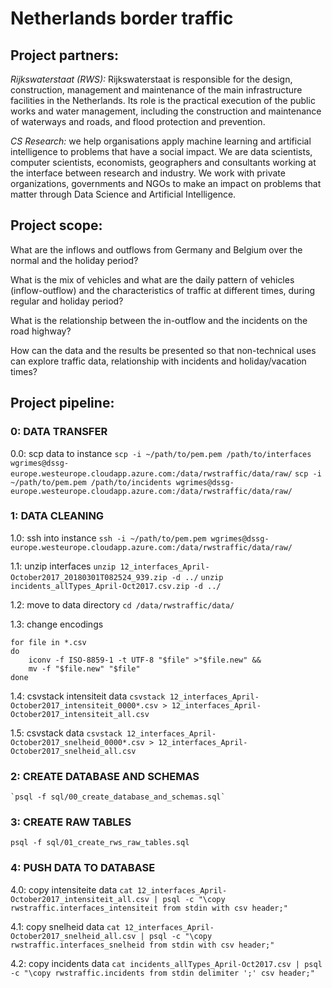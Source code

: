 # Netherlands border traffic

## Project partners:
*Rijkswaterstaat (RWS):* Rijkswaterstaat is responsible for the design, construction, management and maintenance of the main infrastructure facilities in the Netherlands. Its role is the practical execution of the public works and water management, including the construction and maintenance of waterways and roads, and flood protection and prevention.

*CS Research:* we help organisations apply machine learning and artificial intelligence to problems that have a social impact. We are data scientists, computer scientists, economists, geographers and consultants working at the interface between research and industry. We work with private organizations, governments and NGOs to make an impact on problems that matter through Data Science and Artificial Intelligence.

## Project scope:
What are the inflows and outflows from Germany and Belgium over the normal and the holiday period?

What is the mix of vehicles and what are the daily pattern of vehicles (inflow-outflow) and the characteristics of traffic at different times, during regular and holiday period?

What is the relationship between the in-outflow and the incidents on the road highway?

How can the data and the results be presented so that non-technical uses can explore traffic data, relationship with incidents and holiday/vacation times?

## Project pipeline:
### 0: DATA TRANSFER
0.0: scp data to instance
`scp -i ~/path/to/pem.pem /path/to/interfaces wgrimes@dssg-europe.westeurope.cloudapp.azure.com:/data/rwstraffic/data/raw/`
`scp -i ~/path/to/pem.pem /path/to/incidents wgrimes@dssg-europe.westeurope.cloudapp.azure.com:/data/rwstraffic/data/raw/`

### 1: DATA CLEANING 
1.0: ssh into instance
`ssh -i ~/path/to/pem.pem wgrimes@dssg-europe.westeurope.cloudapp.azure.com:/data/rwstraffic/data/raw/`

1.1: unzip interfaces 
`unzip 12_interfaces_April-October2017_20180301T082524_939.zip -d ../`
`unzip incidents_allTypes_April-Oct2017.csv.zip -d ../`

1.2: move to data directory
`cd /data/rwstraffic/data/`

1.3: change encodings
```
for file in *.csv
do
    iconv -f ISO-8859-1 -t UTF-8 "$file" >"$file.new" &&
    mv -f "$file.new" "$file"
done
```

1.4: csvstack intensiteit data
`csvstack 12_interfaces_April-October2017_intensiteit_0000*.csv > 12_interfaces_April-October2017_intensiteit_all.csv`

1.5: csvstack data
`csvstack 12_interfaces_April-October2017_snelheid_0000*.csv > 12_interfaces_April-October2017_snelheid_all.csv`

### 2: CREATE DATABASE AND SCHEMAS
```
`psql -f sql/00_create_database_and_schemas.sql`
```

### 3: CREATE RAW TABLES
`psql -f sql/01_create_rws_raw_tables.sql`

### 4: PUSH DATA TO DATABASE
4.0: copy intensiteite data
`cat 12_interfaces_April-October2017_intensiteit_all.csv | psql -c "\copy rwstraffic.interfaces_intensiteit from stdin with csv header;"`

4.1: copy snelheid data
`cat 12_interfaces_April-October2017_snelheid_all.csv | psql -c "\copy rwstraffic.interfaces_snelheid from stdin with csv header;"`

4.2: copy incidents data
`cat incidents_allTypes_April-Oct2017.csv | psql -c "\copy rwstraffic.incidents from stdin delimiter ';' csv header;"`
